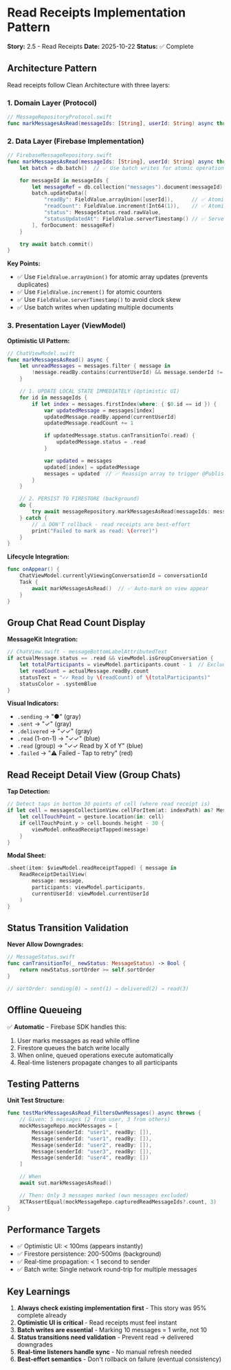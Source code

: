 # Read Receipts Implementation Pattern

**Story:** 2.5 - Read Receipts
**Date:** 2025-10-22
**Status:** ✅ Complete

## Architecture Pattern

Read receipts follow Clean Architecture with three layers:

### 1. Domain Layer (Protocol)
```swift
// MessageRepositoryProtocol.swift
func markMessagesAsRead(messageIds: [String], userId: String) async throws
```

### 2. Data Layer (Firebase Implementation)
```swift
// FirebaseMessageRepository.swift
func markMessagesAsRead(messageIds: [String], userId: String) async throws {
    let batch = db.batch()  // ✅ Use batch writes for atomic operations

    for messageId in messageIds {
        let messageRef = db.collection("messages").document(messageId)
        batch.updateData([
            "readBy": FieldValue.arrayUnion([userId]),      // ✅ Atomic array update
            "readCount": FieldValue.increment(Int64(1)),    // ✅ Atomic increment
            "status": MessageStatus.read.rawValue,
            "statusUpdatedAt": FieldValue.serverTimestamp() // ✅ Server time
        ], forDocument: messageRef)
    }

    try await batch.commit()
}
```

**Key Points:**
- ✅ Use `FieldValue.arrayUnion()` for atomic array updates (prevents duplicates)
- ✅ Use `FieldValue.increment()` for atomic counters
- ✅ Use `FieldValue.serverTimestamp()` to avoid clock skew
- ✅ Use batch writes when updating multiple documents

### 3. Presentation Layer (ViewModel)

**Optimistic UI Pattern:**
```swift
// ChatViewModel.swift
func markMessagesAsRead() async {
    let unreadMessages = messages.filter { message in
        !message.readBy.contains(currentUserId) && message.senderId != currentUserId
    }

    // 1. UPDATE LOCAL STATE IMMEDIATELY (Optimistic UI)
    for id in messageIds {
        if let index = messages.firstIndex(where: { $0.id == id }) {
            var updatedMessage = messages[index]
            updatedMessage.readBy.append(currentUserId)
            updatedMessage.readCount += 1

            if updatedMessage.status.canTransitionTo(.read) {
                updatedMessage.status = .read
            }

            var updated = messages
            updated[index] = updatedMessage
            messages = updated  // ✅ Reassign array to trigger @Published
        }
    }

    // 2. PERSIST TO FIRESTORE (background)
    do {
        try await messageRepository.markMessagesAsRead(messageIds: messageIds, userId: currentUserId)
    } catch {
        // ⚠️ DON'T rollback - read receipts are best-effort
        print("Failed to mark as read: \(error)")
    }
}
```

**Lifecycle Integration:**
```swift
func onAppear() {
    ChatViewModel.currentlyViewingConversationId = conversationId
    Task {
        await markMessagesAsRead()  // ✅ Auto-mark on view appear
    }
}
```

## Group Chat Read Count Display

**MessageKit Integration:**
```swift
// ChatView.swift - messageBottomLabelAttributedText
if actualMessage.status == .read && viewModel.isGroupConversation {
    let totalParticipants = viewModel.participants.count - 1  // Exclude sender
    let readCount = actualMessage.readBy.count
    statusText = "✓✓ Read by \(readCount) of \(totalParticipants)"
    statusColor = .systemBlue
}
```

**Visual Indicators:**
- `.sending` → "●" (gray)
- `.sent` → "✓" (gray)
- `.delivered` → "✓✓" (gray)
- `.read` (1-on-1) → "✓✓" (blue)
- `.read` (group) → "✓✓ Read by X of Y" (blue)
- `.failed` → "⚠️ Failed - Tap to retry" (red)

## Read Receipt Detail View (Group Chats)

**Tap Detection:**
```swift
// Detect taps in bottom 30 points of cell (where read receipt is)
if let cell = messagesCollectionView.cellForItem(at: indexPath) as? MessageContentCell {
    let cellTouchPoint = gesture.location(in: cell)
    if cellTouchPoint.y > cell.bounds.height - 30 {
        viewModel.onReadReceiptTapped(message)
    }
}
```

**Modal Sheet:**
```swift
.sheet(item: $viewModel.readReceiptTapped) { message in
    ReadReceiptDetailView(
        message: message,
        participants: viewModel.participants,
        currentUserId: viewModel.currentUserId
    )
}
```

## Status Transition Validation

**Never Allow Downgrades:**
```swift
// MessageStatus.swift
func canTransitionTo(_ newStatus: MessageStatus) -> Bool {
    return newStatus.sortOrder >= self.sortOrder
}

// sortOrder: sending(0) → sent(1) → delivered(2) → read(3)
```

## Offline Queueing

✅ **Automatic** - Firebase SDK handles this:
1. User marks messages as read while offline
2. Firestore queues the batch write locally
3. When online, queued operations execute automatically
4. Real-time listeners propagate changes to all participants

## Testing Patterns

**Unit Test Structure:**
```swift
func testMarkMessagesAsRead_FiltersOwnMessages() async throws {
    // Given: 5 messages (2 from user, 3 from others)
    mockMessageRepo.mockMessages = [
        Message(senderId: "user1", readBy: []),
        Message(senderId: "user1", readBy: []),
        Message(senderId: "user2", readBy: []),
        Message(senderId: "user3", readBy: []),
        Message(senderId: "user4", readBy: [])
    ]

    // When
    await sut.markMessagesAsRead()

    // Then: Only 3 messages marked (own messages excluded)
    XCTAssertEqual(mockMessageRepo.capturedReadMessageIds?.count, 3)
}
```

## Performance Targets

- ✅ Optimistic UI: < 100ms (appears instantly)
- ✅ Firestore persistence: 200-500ms (background)
- ✅ Real-time propagation: < 1 second to sender
- ✅ Batch write: Single network round-trip for multiple messages

## Key Learnings

1. **Always check existing implementation first** - This story was 95% complete already
2. **Optimistic UI is critical** - Read receipts must feel instant
3. **Batch writes are essential** - Marking 10 messages = 1 write, not 10
4. **Status transitions need validation** - Prevent read → delivered downgrades
5. **Real-time listeners handle sync** - No manual refresh needed
6. **Best-effort semantics** - Don't rollback on failure (eventual consistency)
